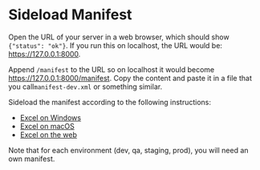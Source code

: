 # Sideload Manifest

Open the URL of your server in a web browser, which should show `{"status": "ok"}`. If you run this on localhost, the URL would be: https://127.0.0.1:8000.

Append `/manifest` to the URL so on localhost it would become https://127.0.0.1:8000/manifest. Copy the content and paste it in a file that you call`manifest-dev.xml` or something similar.

Sideload the manifest according to the following instructions:

- [Excel on Windows](https://learn.microsoft.com/en-us/office/dev/add-ins/testing/create-a-network-shared-folder-catalog-for-task-pane-and-content-add-ins)
- [Excel on macOS](https://learn.microsoft.com/en-us/office/dev/add-ins/testing/sideload-an-office-add-in-on-mac)
- [Excel on the web](https://learn.microsoft.com/en-us/office/dev/add-ins/testing/sideload-office-add-ins-for-testing#manually-sideload-an-add-in-to-office-on-the-web)

Note that for each environment (dev, qa, staging, prod), you will need an own manifest.
